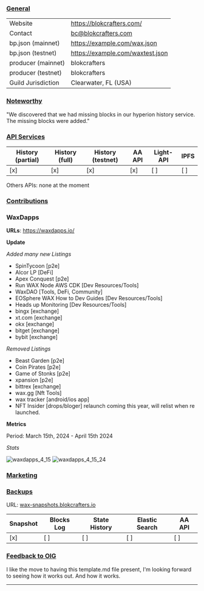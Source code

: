 ### <ins>General</ins>

|  |  |
| --- | --- |
| Website | https://blokcrafters.com/ |
| Contact | bc@blokcrafters.com |
| bp.json (mainnet) | https://example.com/wax.json |
| bp.json (testnet) | https://example.com/waxtest.json |
| producer (mainnet) | blokcrafters |
| producer (testnet) | blokcrafters |
| Guild Jurisdiction | Clearwater, FL (USA) |

### <ins>Noteworthy</ins>

"We discovered that we had missing blocks in our hyperion history service.  The missing blocks were added."

### <ins>API Services</ins>

| History (partial) | History (full) | History (testnet) | AA API | Light-API  | IPFS |
|--------|--------|--------|--------|--------|--------|
| [x] | [x] | [x] | [x] | [ ] | [ ] |

Others APIs: none at the moment

### <ins>Contributions</ins>

### WaxDapps

**URLs**: https://waxdapps.io/

**Update**

*Added many new Listings*
* SpinTycoon [p2e]
* Alcor LP [DeFi] 
* Apex Conquest [p2e]
* Run WAX Node AWS CDK [Dev Resources/Tools]
* WaxDAO [Tools, DeFi, Community]
* EOSphere WAX How to Dev Guides [Dev Resources/Tools]
* Heads up Monitoring [Dev Resources/Tools]
* bingx [exchange]
* xt.com [exchange]
* okx [exchange]
* bitget [exchange]
* bybit [exchange]


*Removed Listings*
* Beast Garden [p2e] 
* Coin Pirates [p2e]
* Game of Stonks [p2e]
* xpansion [p2e]
* bittrex [exchange]
* wax.gg [Nft Tools]
* wax tracker [android/ios app]
* NFT Insider [drops/bloger] relaunch coming this year, will relist when re launched.

**Metrics**

Period: March 15th, 2024 - April 15th 2024

*Stats*

![waxdapps_4_15](https://github.com/blokcrafters/waxguilds/assets/66744057/c95dc9ab-bb31-4bde-917c-195ccafc62fe)
![waxdapps_4_15_24](https://github.com/blokcrafters/waxguilds/assets/66744057/0efcd834-d211-4ec3-9e90-db0c0dcee11c)

### <ins>Marketing</ins>



### <ins>Backups </ins>
URL: [wax-snapshots.blokcrafters.io](https://wax-snapshots.blokcrafters.io/)

| Snapshot | Blocks Log | State History | Elastic Search | AA API |
|--------|--------|--------|--------|--------|
| [x] | [ ] | [ ] | [ ] | [ ] |


### <ins>Feedback to OIG</ins>

I like the move to having this template.md file present, I'm looking forward to seeing how it works out.
And how it works.

----
